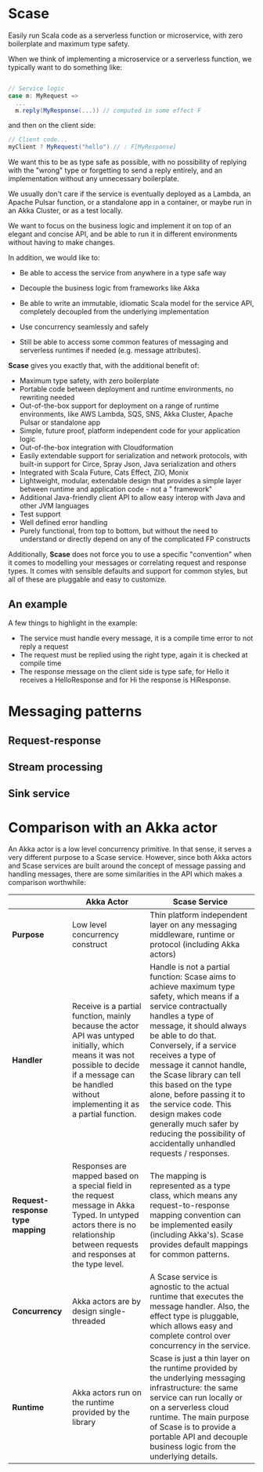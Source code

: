 # Scase

Easily run Scala code as a serverless function or microservice, with zero boilerplate and maximum type safety.

When we think of implementing a microservice or a serverless function, we typically want to do something like:

```scala

// Service logic
case m: MyRequest =>
  ...
  m.reply(MyResponse(...)) // computed in some effect F
```

and then on the client side:

```scala
// Client code...
myClient ? MyRequest("hello") // : F[MyResponse]
```

We want this to be as type safe as possible, with no possibility of replying with the "wrong"
type or forgetting to send a reply entirely, and an implementation without any unnecessary boilerplate.

We usually don't care if the service is eventually deployed as a Lambda, an Apache Pulsar function, or a
standalone app in a container, or maybe run in an Akka Cluster, or as a test locally.

 We want to focus on the business logic and implement it on top of an elegant
and concise API, and be able to run it in different environments without having to make changes.

In addition, we would like to:

* Be able to access the service from anywhere in a type safe way

* Decouple the business logic from frameworks like Akka

* Be able to write an immutable, idiomatic Scala model for the service API, completely decoupled from the underlying
  implementation

* Use concurrency seamlessly and safely

* Still be able to access some common features of messaging and serverless runtimes if needed (e.g. message attributes).

**Scase** gives you exactly that, with the additional benefit of:

* Maximum type safety, with zero boilerplate
* Portable code between deployment and runtime environments, no rewriting needed
* Out-of-the-box support for deployment on a range of runtime environments, like AWS Lambda, SQS, SNS, Akka Cluster,
  Apache Pulsar or standalone app
* Simple, future proof, platform independent code for your application logic
* Out-of-the-box integration with Cloudformation
* Easily extendable support for serialization and network protocols, with built-in support for Circe, Spray Json, Java
  serialization and others
* Integrated with Scala Future, Cats Effect, ZIO, Monix
* Lightweight, modular, extendable design that provides a simple layer between runtime and application code - not a "
  framework"
* Additional Java-friendly client API to allow easy interop with Java and other JVM languages
* Test support
* Well defined error handling
* Purely functional, from top to bottom, but without the need to understand or directly depend on any of the complicated
  FP constructs

Additionally, **Scase** does not force you to use a specific "convention" when it comes to modelling your messages or
correlating request and response types. It comes with sensible defaults and support for common styles, but all of these
are pluggable and easy to customize.

## An example

A few things to highlight in the example:

* The service must handle every message, it is a compile time error to not reply a request
* The request must be replied using the right type, again it is checked at compile time
* The response message on the client side is type safe, for Hello it receives a HelloResponse and for Hi the response is
  HiResponse.

# Messaging patterns

## Request-response

## Stream processing

## Sink service

# Comparison with an Akka actor

An Akka actor is a low level concurrency primitive. In that sense, it serves a very different purpose to a Scase
service. However, since both Akka actors and Scase services are built around the concept of message passing and handling messages,
there are some similarities in the API which makes a comparison worthwhile:

&nbsp; | Akka Actor | Scase Service
 --- | --- | --- 
**Purpose** | Low level concurrency construct | Thin platform independent layer on any messaging middleware, runtime or protocol (including Akka actors)
**Handler** | Receive is a partial function, mainly because the actor API was untyped initially, which means it was not possible to decide if a message can be handled without implementing it as a partial function. | Handle is not a partial function: Scase aims to achieve maximum type safety, which means if a service contractually handles a type of message, it should always be able to do that. Conversely, if a service receives a type of message it cannot handle, the Scase library can tell this based on the type alone, before passing it to the service code. This design makes code generally much safer by reducing the possibility of accidentally unhandled requests / responses.
**Request-response type mapping** | Responses are mapped based on a special field in the request message in Akka Typed. In untyped actors there is no relationship between requests and responses at the type level. | The mapping is represented as a type class, which means any request-to-response mapping convention can be implemented easily (including Akka's). Scase provides default mappings for common patterns.
**Concurrency** | Akka actors are by design single-threaded | A Scase service is agnostic to the actual runtime that executes the message handler. Also, the effect type is pluggable, which allows easy and complete control over concurrency in the service.
**Runtime** | Akka actors run on the runtime provided by the library | Scase is just a thin layer on the runtime provided by the underlying messaging infrastructure: the same service can run locally or on a serverless cloud runtime. The main purpose of Scase is to provide a portable API and decouple business logic from the underlying details.

